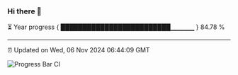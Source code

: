 ### Hi there 👋

⏳ Year progress { █████████████████████████▁▁▁▁▁ } 84.78 %

---

⏰ Updated on Wed, 06 Nov 2024 06:44:09 GMT

![Progress Bar CI](https://github.com/IshwaranRudhara/GIT-ACTION/workflows/Progress%20Bar%20CI/badge.svg)
